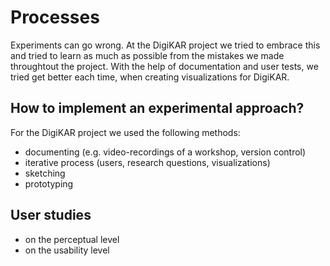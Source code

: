 # Processes

Experiments can go wrong.
At the DigiKAR project we tried to embrace this and tried to learn as much as possible from the mistakes we made throughtout the project.
With the help of documentation and user tests, we tried get better each time, when creating visualizations for DigiKAR.

## How to implement an experimental approach?

For the DigiKAR project we used the following methods:

- documenting (e.g. video-recordings of a workshop, version control)
- iterative process (users, research questions, visualizations)
- sketching
- prototyping

## User studies

- on the perceptual level
- on the usability level

